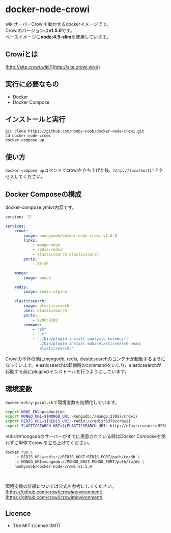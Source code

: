 docker-node-crowi
====

wikiサーバーCrowiを動かせるdockerイメージです。  
Crowiのバージョンは**v1.5.0**です。  
ベースイメージに**node:4.5-slim**を使用しています。

## Crowiとは

[http://site.crowi.wiki/](http://site.crowi.wiki/)

## 実行に必要なもの

* Docker
* Docker Compose

## インストールと実行

```bash:console
git clone https://github.com/nooby-noob/docker-node-crowi.git
cd docker-node-crowi
docker-compose up
``` 

## 使い方

`docker-compose up`コマンドでcrowiを立ち上げた後、`http://localhost`にアクセスしてください。


## Docker Composeの構成

docker-compose.ymlの内容です。

```yml:docker-compose.yml
version: '2'

services:
    crowi:
        image: noobynoob/docker-node-crowi:v1.5.0
        links:
            - mongo:mogo
            - redis:redis
            - elasticsearch:elasticsearch
        ports:
            - 80:80

    mongo:
        image: mongo

    redis:
        image: redis:alpine
    
    elasticsearch:
        image: elasticsearch
        user: elasticsearch
        ports:
            - 9200:9200
        command:
            - "sh"
            - "-c"
            - "./bin/plugin install analysis-kuromoji; 
               ./bin/plugin install mobz/elasticsearch-head;
               elasticsearch;"
```

Crowiの本体の他にmongodb, redis, elasticsearchのコンテナが起動するようになっています。elasticsearchは起動時のcommandをいじり、elasticsearchが起動する前にpluginのインストールを行うようにしています。

## 環境変数

`docker-entry-point.sh`で環境変数を初期化しています。

```bash
export NODE_ENV=production
export MONGO_URI=${MONGO_URI:-mongodb://mongo:27017/crowi}
export REDIS_URL=${REDIS_URI:-redis://redis:6379/crowi}
export ELASTICSEARCH_URI=${ELASTICSEARCH_URI:-http://elasticsearch:9200/crowi}
```

redisやmongodbのサーバーがすでに用意されている時はDocker Composeを使わずに単体でcrowiを立ち上げてください。

```bash
docker run \
	-e REDIS_URL=redis://REDIS_HOST:REDIS_PORT/path/to/db \
	-e MONGO_URI=mongodb://MONGO_HOST:MONGO_PORT/path/to/db \
	noobynoob/docker-node-crowi:v1.5.0
	
	
```


環境変数の詳細については公式を参考にしてください。  
[https://github.com/crowi/crowi#environment](https://github.com/crowi/crowi#environment)

## Licence

* The MIT License (MIT)
